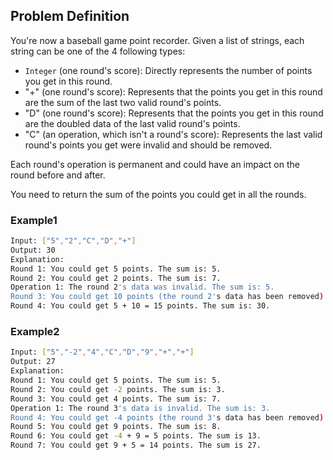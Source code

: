## Problem Definition
You're now a baseball game point recorder.
Given a list of strings, each string can be one of the 4 following types:
* `Integer` (one round's score): Directly represents the number of points you get in this round.
* "+" (one round's score): Represents that the points you get in this round are the sum of the last two valid round's points.
* "D" (one round's score): Represents that the points you get in this round are the doubled data of the last valid round's points.
* "C" (an operation, which isn't a round's score): Represents the last valid round's points you get were invalid and should be removed.

Each round's operation is permanent and could have an impact on the round before and after.

You need to return the sum of the points you could get in all the rounds.

### Example1
```bash
Input: ["5","2","C","D","+"]
Output: 30
Explanation: 
Round 1: You could get 5 points. The sum is: 5.
Round 2: You could get 2 points. The sum is: 7.
Operation 1: The round 2's data was invalid. The sum is: 5.  
Round 3: You could get 10 points (the round 2's data has been removed). The sum is: 15.
Round 4: You could get 5 + 10 = 15 points. The sum is: 30.
```
### Example2
```bash
Input: ["5","-2","4","C","D","9","+","+"]
Output: 27
Explanation: 
Round 1: You could get 5 points. The sum is: 5.
Round 2: You could get -2 points. The sum is: 3.
Round 3: You could get 4 points. The sum is: 7.
Operation 1: The round 3's data is invalid. The sum is: 3.  
Round 4: You could get -4 points (the round 3's data has been removed). The sum is: -1.
Round 5: You could get 9 points. The sum is: 8.
Round 6: You could get -4 + 9 = 5 points. The sum is 13.
Round 7: You could get 9 + 5 = 14 points. The sum is 27.
```